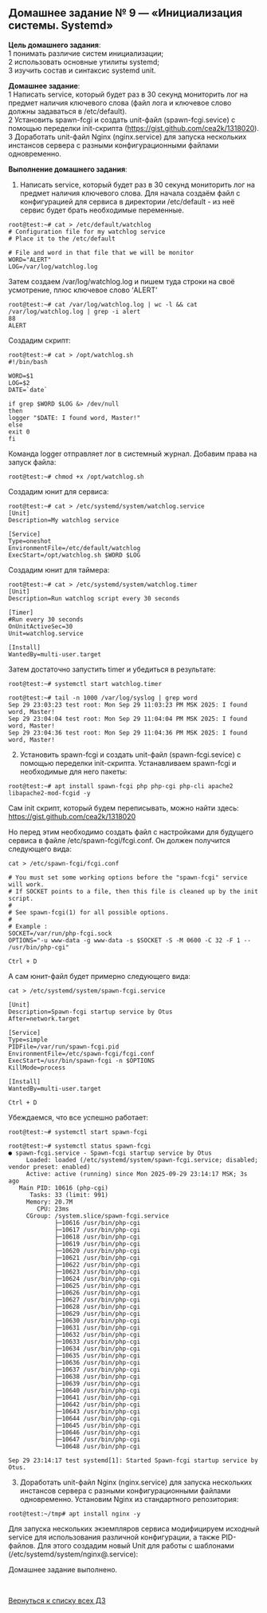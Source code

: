 ## Домашнее задание № 9 — «Инициализация системы. Systemd»


**Цель домашнего задания**:  
1 понимать различие систем инициализации;  
2 использовать основные утилиты systemd;  
3 изучить состав и синтаксис systemd unit.


**Домашнее задание**:  
1 Написать service, который будет раз в 30 секунд мониторить лог на предмет наличия ключевого слова (файл лога и ключевое слово должны задаваться в /etc/default).  
2 Установить spawn-fcgi и создать unit-файл (spawn-fcgi.sevice) с помощью переделки init-скрипта (https://gist.github.com/cea2k/1318020).  
3 Доработать unit-файл Nginx (nginx.service) для запуска нескольких инстансов сервера с разными конфигурационными файлами одновременно.


**Выполнение домашнего задания**:

1) Написать service, который будет раз в 30 секунд мониторить лог на предмет наличия ключевого слова.
Для начала создаём файл с конфигурацией для сервиса в директории /etc/default - из неё сервис будет брать необходимые переменные.
```console
root@test:~# cat > /etc/default/watchlog
# Configuration file for my watchlog service
# Place it to the /etc/default

# File and word in that file that we will be monitor
WORD="ALERT"
LOG=/var/log/watchlog.log
```

Затем создаем /var/log/watchlog.log и пишем туда строки на своё усмотрение,
плюс ключевое слово ‘ALERT’
```console
root@test:~# cat /var/log/watchlog.log | wc -l && cat /var/log/watchlog.log | grep -i alert
88
ALERT
```

Создадим скрипт:
```console
root@test:~# cat > /opt/watchlog.sh
#!/bin/bash

WORD=$1
LOG=$2
DATE=`date`

if grep $WORD $LOG &> /dev/null
then
logger "$DATE: I found word, Master!"
else
exit 0
fi
```

Команда logger отправляет лог в системный журнал.
Добавим права на запуск файла:
```console
root@test:~# chmod +x /opt/watchlog.sh
```

Создадим юнит для сервиса:
```console
root@test:~# cat > /etc/systemd/system/watchlog.service
[Unit]
Description=My watchlog service

[Service]
Type=oneshot
EnvironmentFile=/etc/default/watchlog
ExecStart=/opt/watchlog.sh $WORD $LOG
```

Создадим юнит для таймера:
```console
root@test:~# cat > /etc/systemd/system/watchlog.timer
[Unit]
Description=Run watchlog script every 30 seconds

[Timer]
#Run every 30 seconds
OnUnitActiveSec=30
Unit=watchlog.service

[Install]
WantedBy=multi-user.target
```

Затем достаточно запустить timer и убедиться в результате:
```console
root@test:~# systemctl start watchlog.timer

root@test:~# tail -n 1000 /var/log/syslog | grep word
Sep 29 23:03:23 test root: Mon Sep 29 11:03:23 PM MSK 2025: I found word, Master!
Sep 29 23:04:04 test root: Mon Sep 29 11:04:04 PM MSK 2025: I found word, Master!
Sep 29 23:04:36 test root: Mon Sep 29 11:04:36 PM MSK 2025: I found word, Master!
```

2) Установить spawn-fcgi и создать unit-файл (spawn-fcgi.sevice) с помощью переделки init-скрипта.
Устанавливаем spawn-fcgi и необходимые для него пакеты:
```console
root@test:~# apt install spawn-fcgi php php-cgi php-cli apache2 libapache2-mod-fcgid -y
```

Сам init скрипт, который будем переписывать, можно найти здесь: https://gist.github.com/cea2k/1318020 

Но перед этим необходимо создать файл с настройками для будущего сервиса в файле /etc/spawn-fcgi/fcgi.conf.
Он должен получится следующего вида:
```console
cat > /etc/spawn-fcgi/fcgi.conf

# You must set some working options before the "spawn-fcgi" service will work.
# If SOCKET points to a file, then this file is cleaned up by the init script.
#
# See spawn-fcgi(1) for all possible options.
#
# Example :
SOCKET=/var/run/php-fcgi.sock
OPTIONS="-u www-data -g www-data -s $SOCKET -S -M 0600 -C 32 -F 1 -- /usr/bin/php-cgi"

Ctrl + D
```

А сам юнит-файл будет примерно следующего вида:
```console
cat > /etc/systemd/system/spawn-fcgi.service

[Unit]
Description=Spawn-fcgi startup service by Otus
After=network.target

[Service]
Type=simple
PIDFile=/var/run/spawn-fcgi.pid
EnvironmentFile=/etc/spawn-fcgi/fcgi.conf
ExecStart=/usr/bin/spawn-fcgi -n $OPTIONS
KillMode=process

[Install]
WantedBy=multi-user.target

Ctrl + D
```

Убеждаемся, что все успешно работает:
```console
root@test:~# systemctl start spawn-fcgi

root@test:~# systemctl status spawn-fcgi
● spawn-fcgi.service - Spawn-fcgi startup service by Otus
     Loaded: loaded (/etc/systemd/system/spawn-fcgi.service; disabled; vendor preset: enabled)
     Active: active (running) since Mon 2025-09-29 23:14:17 MSK; 3s ago
   Main PID: 10616 (php-cgi)
      Tasks: 33 (limit: 991)
     Memory: 20.7M
        CPU: 23ms
     CGroup: /system.slice/spawn-fcgi.service
             ├─10616 /usr/bin/php-cgi
             ├─10617 /usr/bin/php-cgi
             ├─10618 /usr/bin/php-cgi
             ├─10619 /usr/bin/php-cgi
             ├─10620 /usr/bin/php-cgi
             ├─10621 /usr/bin/php-cgi
             ├─10622 /usr/bin/php-cgi
             ├─10623 /usr/bin/php-cgi
             ├─10624 /usr/bin/php-cgi
             ├─10625 /usr/bin/php-cgi
             ├─10626 /usr/bin/php-cgi
             ├─10627 /usr/bin/php-cgi
             ├─10628 /usr/bin/php-cgi
             ├─10629 /usr/bin/php-cgi
             ├─10630 /usr/bin/php-cgi
             ├─10631 /usr/bin/php-cgi
             ├─10632 /usr/bin/php-cgi
             ├─10633 /usr/bin/php-cgi
             ├─10634 /usr/bin/php-cgi
             ├─10635 /usr/bin/php-cgi
             ├─10636 /usr/bin/php-cgi
             ├─10637 /usr/bin/php-cgi
             ├─10638 /usr/bin/php-cgi
             ├─10639 /usr/bin/php-cgi
             ├─10640 /usr/bin/php-cgi
             ├─10641 /usr/bin/php-cgi
             ├─10642 /usr/bin/php-cgi
             ├─10643 /usr/bin/php-cgi
             ├─10644 /usr/bin/php-cgi
             ├─10645 /usr/bin/php-cgi
             ├─10646 /usr/bin/php-cgi
             ├─10647 /usr/bin/php-cgi
             └─10648 /usr/bin/php-cgi

Sep 29 23:14:17 test systemd[1]: Started Spawn-fcgi startup service by Otus.
```


3) Доработать unit-файл Nginx (nginx.service) для запуска нескольких инстансов сервера с разными конфигурационными файлами одновременно.
Установим Nginx из стандартного репозитория:
```console
root@test:~/tmp# apt install nginx -y
```

Для запуска нескольких экземпляров сервиса модифицируем исходный service для использования различной конфигурации, 
а также PID-файлов. Для этого создадим новый Unit для работы с шаблонами (/etc/systemd/system/nginx@.service):



Домашнее задание выполнено.

<br/>

[Вернуться к списку всех ДЗ](../README.md)
